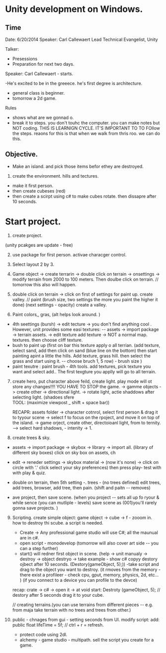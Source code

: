 # Unity development on Windows.

## Time
Date: 6/20/2014
Speaker: Carl Callewaert
Lead Technical Evangelist, Unity


Talker: 
- Presessions
- Preparation for next two days.


Speaker: Carl Callewaert - starts.

-He's excited to be in the greeece. he's first degree is architecture. 
- general class is beginner.
- tomorrow a 2d game.

Rules
- shows what are we gonnad o.
- break it to steps.  you don't touhc the computer. you can make notes but NOT coding. THIS IS LEARNIGN CYCLE. IT'S IMPORTANT TO  TO FOllow the steps.  reaons for this is that when we walk from thris roo. we can do this. 


## Objective.
- Make an island. and pick those items befor ethey are destroyed.
1. create the environment. hills and tectures.  
- make it first person.
- then create cubeses (red)
- then create a scirpt using c# to make cubes rotate. then dissapre after 10 seconds.


# Start project.

1. create project.

(unity pcakges are update - free)
 
2. use package for first person. activae characger control.

3. Select layout 2 by 3.

4. Game object -> create terrarin -> double click on terrain -> onsettings -> modify terrain from 2000 to 100 meters.  Then doulbe click on terrain.
// tomorrow this also  will happen. 

5. double click on terrain -> click on first of settings for paint up. create valley.
// paint (brush size,  two settings the more you paint the higher it done)  (next settings  - opacity)  create a valley.
 

 6. Paint colors,, gras, (alt helps look around. )
 - 4th seettings (bursh) -> edit tecture -> you don't find anything cool . However, unit provides some easi textures:
  -- assets -> import package -> terrain assets. -> edit texture add texture -> NOT a normal map. textures. then choose cliff texture. 
  - bush to paint up (first on bar this texture apply o all terrian. (add texture, select sand, add then click on sand (blue line on the bottom) then start painting apint a little the hills.  Add texture, grass hill. then select the grass and start using it.   -- choose bruch 1, 5 row) - brush size )
  - paint texutre : paint brush - 4th tools. add textures, pick texture you want and select add..  The first texgture you applly will go to all terrain. 

 7. create hero, put character above feild, create light.   play mode  will ot store any changes!!!! YOU HAVE TO STOP the game.
 -> gamme objects -> create other -> directional light. 
 	-> rotate light, actie shaddows after selecting light. (shadoes sfere  
 	TOOL: (maximize viewpost _ shift + space bar))

 	RECAPR: assets folder -> character cotnrol, select first person & drag it to tyyour scene -> select f to focus on the rpoject, and move it on top of the island. 
 	-> game orject, create other, directoioanl light, from to ternity. --> select hard shadows, - intenity -> 1. 

8. create trees & sky.
- assets -> import package -> skybox -> library -> import all. (library of different sky boxes) click on sky box on assets, ch
 - edit -> reneder settings -> skybox material -> (now it's none) -> click on circle with '.' click select your sky preferences) then press play- test with with play & quiz.

 - double on terrain, then 5th setting -. trees - (no trees defined) edit trees, add trees, browser, add tree,  then pain. (shift and paitn -- removes)

 - ave project, then save scene. (when you project -- sets all up fo ryour & while sence (you can mutliple - levels) save scene as (001)you'll rarely gonna save projects. )


 
9. Scripting.
create simple object: game object -> cube -> f - zooom in. how to destroy thi scube. a script is needed.
	 - Create -> Any professional game studio will use C#;  all the maunual are in c#.
	 - open script - monodevelop    (tomorrow will also cover art side -- you can a step further)
	 - start() will redner first object in scene.  (help -> unit manualy -> destroy -> object destryo -> take example - show c#  copyy destory ojbect after 10 seconds. (Destory(gameObject, 5);))
	 	-take script and drag to the object you want to destroy.  (it rmoves from the memory - there exist a profileer - check cpu, gput, memory, physics, 2d, etc... )  (if you connect to  a device you can profile to the devce)

	recap: crate -> c# -> open it ->  at void start: Destroty (gameObject, 5); // destory after 5 seconds
	drag it to your cube.


	// creating terrains.(you can use terrains from different pieces -- e.g. from maja take terrain with no trees and trees from other.)

10. public - chnages from gui - setting seconds from UI.
	modify script: add: public float lifeTime = 5f;
	// ctrl + r = refresh.

	- protect code using 2dl.
	- alchemy - game studio - multipath. sell the script you create for a game.